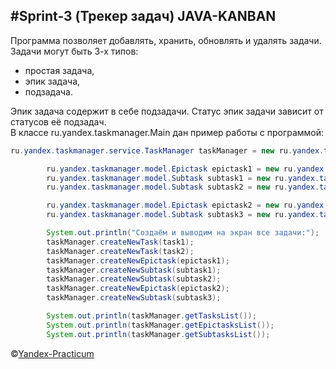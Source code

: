 #**Sprint-3 (Трекер задач)**
JAVA-KANBAN
-
 Программа позволяет добавлять, хранить, обновлять и удалять задачи.
 Задачи могут быть 3-х типов: 
* простая задача, 
* эпик задача,
* подзадача.
 
Эпик задача содержит в себе подзадачи. Статус эпик задачи зависит от статусов её подзадач.   
В классе ru.yandex.taskmanager.Main дан пример работы с программой:
```java
ru.yandex.taskmanager.service.TaskManager taskManager = new ru.yandex.taskmanager.service.TaskManager();

		ru.yandex.taskmanager.model.Epictask epictask1 = new ru.yandex.taskmanager.model.Epictask("Epic 1", "Get a new Job");
		ru.yandex.taskmanager.model.Subtask subtask1 = new ru.yandex.taskmanager.model.Subtask("Learn Java", "Finish Yandex Practicum", epictask1);
		ru.yandex.taskmanager.model.Subtask subtask2 = new ru.yandex.taskmanager.model.Subtask("Pass Interview", "Prepare for interviews", epictask1);

		ru.yandex.taskmanager.model.Epictask epictask2 = new ru.yandex.taskmanager.model.Epictask("Epic 2", "Buy a house");
		ru.yandex.taskmanager.model.Subtask subtask3 = new ru.yandex.taskmanager.model.Subtask("Money", "Get enough money", epictask2);

        System.out.println("Создаём и выводим на экран все задачи:");
        taskManager.createNewTask(task1);
        taskManager.createNewTask(task2);
        taskManager.createNewEpictask(epictask1);
        taskManager.createNewSubtask(subtask1);
        taskManager.createNewSubtask(subtask2);
        taskManager.createNewEpictask(epictask2);
        taskManager.createNewSubtask(subtask3);

        System.out.println(taskManager.getTasksList());
        System.out.println(taskManager.getEpictasksList());
        System.out.println(taskManager.getSubtasksList());
```

©[Yandex-Practicum](https://practicum.yandex.ru/ "Онлайн курс по Java")